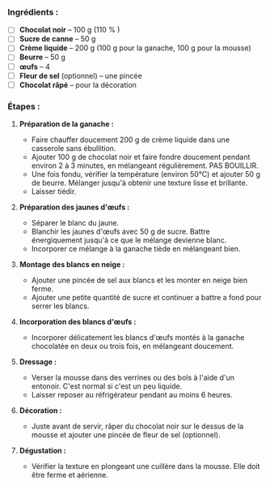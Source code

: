### Ingrédients :

- [ ] **Chocolat noir** – 100 g (110 % )
- [ ] **Sucre de canne** – 50 g
- [ ] **Crème liquide** – 200 g (100 g pour la ganache, 100 g pour la mousse)
- [ ] **Beurre** – 50 g
- [ ] **œufs** – 4
- [ ] **Fleur de sel** (optionnel) – une pincée
- [ ] **Chocolat râpé** – pour la décoration

### Étapes :

1. **Préparation de la ganache :**

   - Faire chauffer doucement 200 g de crème liquide dans une casserole sans ébullition.
   - Ajouter 100 g de chocolat noir et faire fondre doucement pendant environ 2 à 3 minutes, en mélangeant régulièrement. PAS BOUILLIR.
   - Une fois fondu, vérifier la température (environ 50°C) et ajouter 50 g de beurre. Mélanger jusqu'à obtenir une texture lisse et brillante.
   - Laisser tiédir.

2. **Préparation des jaunes d'œufs :**

   - Séparer le blanc du jaune.
   - Blanchir les jaunes d'œufs avec 50 g de sucre. Battre énergiquement jusqu'à ce que le mélange devienne blanc.
   - Incorporer ce mélange à la ganache tiède en mélangeant bien.

3. **Montage des blancs en neige :**

   - Ajouter une pincée de sel aux blancs et les monter en neige bien ferme.
   - Ajouter une petite quantité de sucre et continuer a battre a fond pour serrer les blancs.

4. **Incorporation des blancs d'œufs :**

   - Incorporer délicatement les blancs d'œufs montés à la ganache chocolatée en deux ou trois fois, en mélangeant doucement.

5. **Dressage :**

   - Verser la mousse dans des verrines ou des bols à l'aide d'un entonoir. C'est normal si c'est un peu liquide.
   - Laisser reposer au réfrigérateur pendant au moins 6 heures.

6. **Décoration :**

   - Juste avant de servir, râper du chocolat noir sur le dessus de la mousse et ajouter une pincée de fleur de sel (optionnel).

7. **Dégustation :**
   - Vérifier la texture en plongeant une cuillère dans la mousse. Elle doit être ferme et aérienne.
